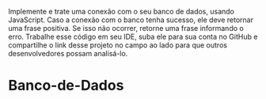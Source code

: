 Implemente e trate uma conexão com o seu banco de dados, usando JavaScript. Caso a conexão com o banco tenha sucesso, ele deve retornar uma frase positiva. Se isso não ocorrer, retorne uma frase informando o erro.
Trabalhe esse código em seu IDE, suba ele para sua conta no GitHub e compartilhe o link desse projeto no campo ao lado para que outros desenvolvedores possam analisá-lo.

# Banco-de-Dados
